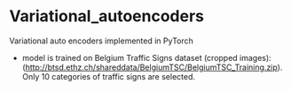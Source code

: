 # Variational_autoencoders
Variational auto encoders implemented in PyTorch

- model is trained on Belgium Traffic Signs dataset (cropped images): (http://btsd.ethz.ch/shareddata/BelgiumTSC/BelgiumTSC_Training.zip). Only 10 categories of traffic signs are selected.